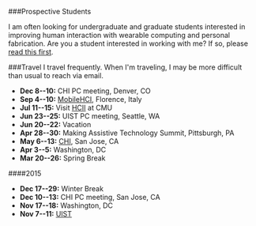 ###Prospective Students

I am often looking for undergraduate and graduate students interested
in improving human interaction with wearable computing and personal
fabrication.  Are you a student interested in working with me? If so,
please [read this first](prospective_students.html).

###Travel
I travel frequently. When I'm traveling, I may be more difficult than
usual to reach via email.

- **Dec 8--10:** CHI PC meeting, Denver, CO
- **Sep 4--10:** [MobileHCI](http://mobilehci.acm.org), Florence, Italy
- **Jul 11--15:** Visit [HCII](http://hcii.cmu.edu/) at CMU
- **Jun 23--25:** UIST PC meeting, Seattle, WA
- **Jun 20--22:** Vacation
- **Apr 28--30:** Making Assistive Technology Summit, Pittsburgh, PA
- **May 6--13:** [CHI](http://chi2016.acm.org), San Jose, CA
- **Apr 3--5:** Washington, DC
- **Mar 20--26:** Spring Break

####2015
- **Dec 17--29:** Winter Break
- **Dec 10--13:** CHI PC meeting, San Jose, CA
- **Nov 17--18:** Washington, DC
- **Nov 7--11:** [UIST](http://www.acm.org/uist/uist2015/)
